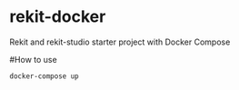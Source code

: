 # rekit-docker
Rekit and rekit-studio starter project with Docker Compose

#How to use
```
docker-compose up 
```
